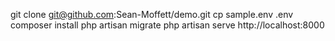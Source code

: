 git clone git@github.com:Sean-Moffett/demo.git
cp sample.env .env
composer install
php artisan migrate
php artisan serve
http://localhost:8000

